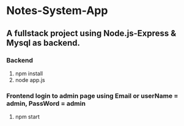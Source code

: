 # Notes-System-App
## A fullstack project using Node.js-Express & Mysql as backend. 
### Backend
1. npm install
2. node app.js
### Frontend login to admin page using Email or userName = admin, PassWord = admin
1. npm start 
